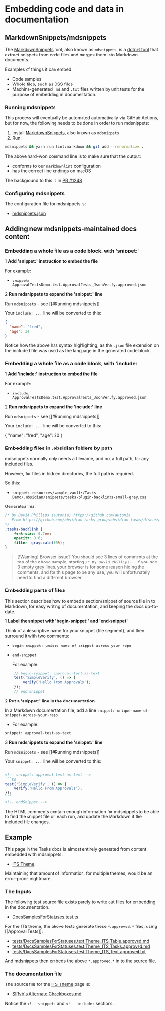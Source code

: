 # Embedding code and data in documentation

## MarkdownSnippets/mdsnippets

The [MarkdownSnippets](https://github.com/SimonCropp/MarkdownSnippets) tool, also known as `mdsnippets`, is a [dotnet tool](https://docs.microsoft.com/en-us/dotnet/core/tools/global-tools) that extract snippets from code files and merges them into Markdown documents.

Examples of things it can embed:

- Code samples
- Whole files, such as CSS files
- Machine-generated `.md` and `.txt` files written by unit tests for the purpose of embedding in documentation.

### Running mdsnippets

This process will eventually be automated automatically via GitHub Actions, but for now, the following needs to be done in order to run mdsnippets:

1. Install [MarkdownSnippets](https://github.com/SimonCropp/MarkdownSnippets), also known as `mdsnippets`
2. Run:

```bash
mdsnippets && yarn run lint:markdown && git add --renormalize .
```

The above hard-won command line is to make sure that the output:

- conforms to our `markdownlint` configuration
- has the correct line endings on macOS

The background to this is in [PR #1248](https://github.com/obsidian-tasks-group/obsidian-tasks/pull/1248).

### Configuring mdsnippets

The configuration file for mdsnippets is:

- [mdsnippets.json](https://github.com/obsidian-tasks-group/obsidian-tasks/blob/main/mdsnippets.json)

## Adding new mdsnippets-maintained docs content

### Embedding a whole file as a code block, with 'snippet:'

1 **Add 'snippet:' instruction to embed the file**

For example:

- `snippet: ApprovalTestsDemo.test.ApprovalTests_JsonVerify.approved.json`

2 **Run mdsnippets to expand the 'snippet:' line**

Run `mdsnippets` - see [[#Running mdsnippets]]

Your `include: ...` line will be converted to this:

<!-- snippet: ApprovalTestsDemo.test.ApprovalTests_JsonVerify.approved.json -->
```json
{
  "name": "fred",
  "age": 30
}
```
<!-- endSnippet -->

Notice how the above has syntax highlighting, as the `.json` file extension on the included file was used as the language in the generated code block.

### Embedding a whole file as a code block, with 'include:'

1 **Add 'include:' instruction to embed the file**

For example:

- `include: ApprovalTestsDemo.test.ApprovalTests_JsonVerify.approved.json`

2 **Run mdsnippets to expand the 'include:' line**

Run `mdsnippets` - see [[#Running mdsnippets]]

Your `include: ...` line will be converted to this:

{ <!-- include: ApprovalTestsDemo.test.ApprovalTests_JsonVerify.approved.json -->
  "name": "fred",
  "age": 30
} <!-- endInclude -->

### Embedding files in .obsidian folders by path

mdsnippets normally only needs a filename, and not a full path, for any included files.

However, for files in hidden directories, the full path is required.

So this:

- `snippet: resources/sample_vaults/Tasks-Demo/.obsidian/snippets/tasks-plugin-backlinks-small-grey.css`

Generates this:

<!-- snippet: resources/sample_vaults/Tasks-Demo/.obsidian/snippets/tasks-plugin-backlinks-small-grey.css -->
```css
/* By David Phillips (autonia) https://github.com/autonia
   From https://github.com/obsidian-tasks-group/obsidian-tasks/discussions/622#discussioncomment-2649299
*/
.tasks-backlink {
    font-size: 0.7em;
    opacity: 0.6;
    filter: grayscale(60%);
}
```
<!-- endSnippet -->

> [!Warning] Browser issue?
> You should see 3 lines of comments at the top of the above sample, starting `/* By David Phillips...`
> If you see 3 empty grey lines, your browser is for some reason hiding the comments, and for this page to be any use, you will unfortunately need to find a different browser.

### Embedding parts of files

This section describes how to embed a section/snippet of source file in to Markdown, for easy writing of documentation, and keeping the docs up-to-date.

1 **Label the snippet with 'begin-snippet:' and 'end-snippet'**

Think of a descriptive name for your snippet (file segment), and then surround it with two comments:

- `begin-snippet: unique-name-of-snippet-across-your-repo`
- `end-snippet`

  For example:

 ```ts
     // begin-snippet: approval-test-as-text
     test('SimpleVerify', () => {
         verify('Hello From Approvals');
     });
     // end-snippet
 ```

2 **Put a 'snippet:' line in the documentation**

In a Markdown documentation file, add a line `snippet: unique-name-of-snippet-across-your-repo`

- For example:

 ```text
 snippet: approval-test-as-text
 ```

3 **Run mdsnippets to expand the 'snippet:' line**

Run `mdsnippets` - see [[#Running mdsnippets]]

Your `snippet: ...` line will be converted to this:

````markdown

<!-- snippet: approval-test-as-text -->
```ts
test('SimpleVerify', () => {
    verify('Hello From Approvals');
});
```
<!-- endSnippet -->

````

The HTML comments contain enough information for mdsnippets to be able to find the snippet file on each run, and update the Markdown if the included file changes.

## Example

This page in the Tasks docs is almost entirely generated from content embedded with mdsnippets:

- [ITS Theme](https://publish.obsidian.md/tasks/Reference/Status+Collections/ITS+Theme).

Maintaining that amount of information, for multiple themes, would be an error-prone nightmare.

### The Inputs

The following test source file exists purely to write out files for embedding in the documentation.

- [DocsSamplesForStatuses.test.ts](https://github.com/obsidian-tasks-group/obsidian-tasks/blob/main/tests/DocsSamplesForStatuses.test.ts)

For the ITS theme, the above tests generate these `*.approved.*` files, using [[Approval Tests]]:

- [tests/DocsSamplesForStatuses.test.Theme_ITS_Table.approved.md](https://github.com/obsidian-tasks-group/obsidian-tasks/blob/main/tests/DocsSamplesForStatuses.test.Theme_ITS_Table.approved.md)
- [tests/DocsSamplesForStatuses.test.Theme_ITS_Tasks.approved.md](https://github.com/obsidian-tasks-group/obsidian-tasks/blob/main/tests/DocsSamplesForStatuses.test.Theme_ITS_Tasks.approved.md)
- [tests/DocsSamplesForStatuses.test.Theme_ITS_Text.approved.txt](https://github.com/obsidian-tasks-group/obsidian-tasks/blob/main/tests/DocsSamplesForStatuses.test.Theme_ITS_Text.approved.txt)

And mdsnippets then embeds the above `*.approved.*` in to the source file.

### The documentation file

The source file for the [ITS Theme](https://publish.obsidian.md/tasks/Reference/Status+Collections/ITS+Theme) page is:

- [SlRvb's Alternate Checkboxes.md](https://raw.githubusercontent.com/obsidian-tasks-group/obsidian-tasks/main/docs/Reference/Status%20Collections/SlRvb's%20Alternate%20Checkboxes.md)

Notice the `<!-- snippet:` and `<!-- include:` sections.
